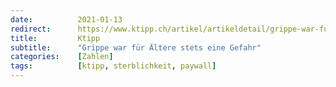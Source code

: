 ```yaml
---
date:          2021-01-13
redirect:      https://www.ktipp.ch/artikel/artikeldetail/grippe-war-fuer-aeltere-stets-eine-gefahr/
title:         Ktipp
subtitle:      "Grippe war für Ältere stets eine Gefahr"
categories:    [Zahlen]
tags:          [ktipp, sterblichkeit, paywall]
---
```

